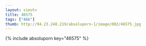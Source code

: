 ```yaml
--- 
layout: sieutv
title: 46575
tags: ["46k"]
thumb: http://94.23.248.219/absoluporn-1/image/002/46575.jpg
---
```

{% include absoluporn key="46575" %} 
